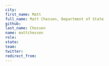 ```yaml
---
city: 
first_name: Matt
full_name: Matt Chessen, Department of State
github: 
last_name: Chessen
name: mattchessen
role: 
state: 
team: 
twitter: 
redirect_from: 
---
```

